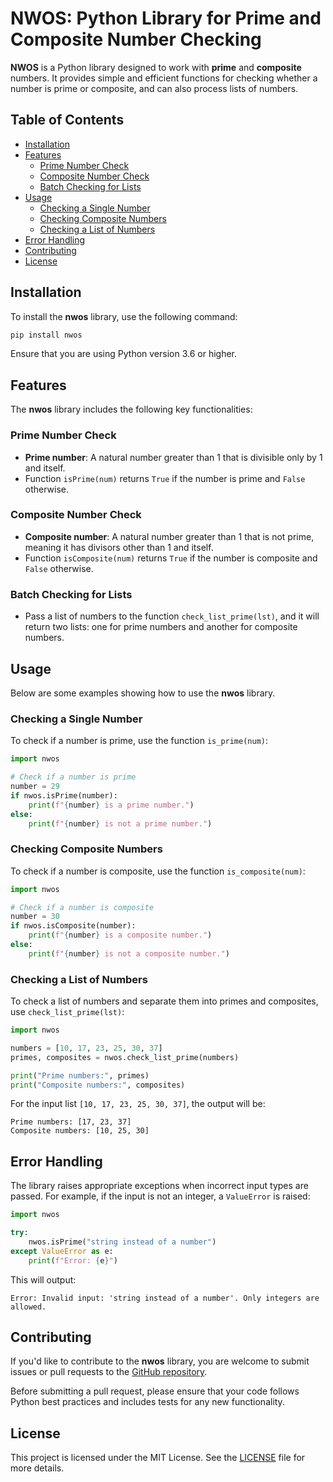 
# NWOS: Python Library for Prime and Composite Number Checking

**NWOS** is a Python library designed to work with **prime** and **composite** numbers. It provides simple and efficient functions for checking whether a number is prime or composite, and can also process lists of numbers.

## Table of Contents
- [Installation](#installation)
- [Features](#features)
  - [Prime Number Check](#prime-number-check)
  - [Composite Number Check](#composite-number-check)
  - [Batch Checking for Lists](#batch-checking-for-lists)
- [Usage](#usage)
  - [Checking a Single Number](#checking-a-single-number)
  - [Checking Composite Numbers](#checking-composite-numbers)
  - [Checking a List of Numbers](#checking-a-list-of-numbers)
- [Error Handling](#error-handling)
- [Contributing](#contributing)
- [License](#license)

## Installation

To install the **nwos** library, use the following command:

```bash
pip install nwos
```

Ensure that you are using Python version 3.6 or higher.

## Features

The **nwos** library includes the following key functionalities:

### Prime Number Check

- **Prime number**: A natural number greater than 1 that is divisible only by 1 and itself.
- Function `isPrime(num)` returns `True` if the number is prime and `False` otherwise.

### Composite Number Check

- **Composite number**: A natural number greater than 1 that is not prime, meaning it has divisors other than 1 and itself.
- Function `isComposite(num)` returns `True` if the number is composite and `False` otherwise.

### Batch Checking for Lists

- Pass a list of numbers to the function `check_list_prime(lst)`, and it will return two lists: one for prime numbers and another for composite numbers.

## Usage

Below are some examples showing how to use the **nwos** library.

### Checking a Single Number

To check if a number is prime, use the function `is_prime(num)`:

```python
import nwos

# Check if a number is prime
number = 29
if nwos.isPrime(number):
    print(f"{number} is a prime number.")
else:
    print(f"{number} is not a prime number.")
```

### Checking Composite Numbers

To check if a number is composite, use the function `is_composite(num)`:

```python
import nwos

# Check if a number is composite
number = 30
if nwos.isComposite(number):
    print(f"{number} is a composite number.")
else:
    print(f"{number} is not a composite number.")
```

### Checking a List of Numbers

To check a list of numbers and separate them into primes and composites, use `check_list_prime(lst)`:

```python
import nwos

numbers = [10, 17, 23, 25, 30, 37]
primes, composites = nwos.check_list_prime(numbers)

print("Prime numbers:", primes)
print("Composite numbers:", composites)
```

For the input list `[10, 17, 23, 25, 30, 37]`, the output will be:
```
Prime numbers: [17, 23, 37]
Composite numbers: [10, 25, 30]
```

## Error Handling

The library raises appropriate exceptions when incorrect input types are passed. For example, if the input is not an integer, a `ValueError` is raised:

```python
import nwos

try:
    nwos.isPrime("string instead of a number")
except ValueError as e:
    print(f"Error: {e}")
```

This will output:
```
Error: Invalid input: 'string instead of a number'. Only integers are allowed.
```

## Contributing

If you'd like to contribute to the **nwos** library, you are welcome to submit issues or pull requests to the [GitHub repository](https://github.com/your-username/nwos). 

Before submitting a pull request, please ensure that your code follows Python best practices and includes tests for any new functionality.

## License

This project is licensed under the MIT License. See the [LICENSE](LICENSE) file for more details.
